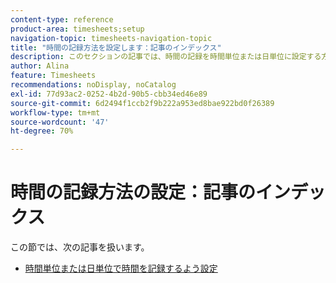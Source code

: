 ```yaml
---
content-type: reference
product-area: timesheets;setup
navigation-topic: timesheets-navigation-topic
title: "時間の記録方法を設定します：記事のインデックス"
description: このセクションの記事では、時間の記録を時間単位または日単位に設定する方法を説明します。
author: Alina
feature: Timesheets
recommendations: noDisplay, noCatalog
exl-id: 77d93ac2-0252-4b2d-90b5-cbb34ed46e89
source-git-commit: 6d2494f1ccb2f9b222a953ed8bae922bd0f26389
workflow-type: tm+mt
source-wordcount: '47'
ht-degree: 70%

---
```


# 時間の記録方法の設定：記事のインデックス

この節では、次の記事を扱います。

* [時間単位または日単位で時間を記録するよう設定](../../timesheets/config-timesheet-prefs/config-time-logged-hrs-days.md)
